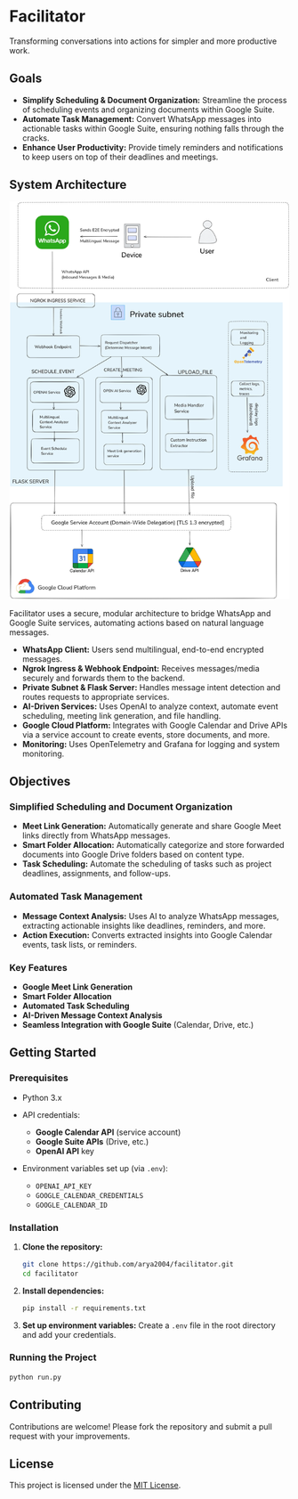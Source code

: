 # Facilitator

Transforming conversations into actions for simpler and more productive work.

## Goals

* **Simplify Scheduling & Document Organization:**
  Streamline the process of scheduling events and organizing documents within Google Suite.
* **Automate Task Management:**
  Convert WhatsApp messages into actionable tasks within Google Suite, ensuring nothing falls through the cracks.
* **Enhance User Productivity:**
  Provide timely reminders and notifications to keep users on top of their deadlines and meetings.

## System Architecture

![System Architecture](docs/system_architecture.png)

Facilitator uses a secure, modular architecture to bridge WhatsApp and Google Suite services, automating actions based on natural language messages.

* **WhatsApp Client:** Users send multilingual, end-to-end encrypted messages.
* **Ngrok Ingress & Webhook Endpoint:** Receives messages/media securely and forwards them to the backend.
* **Private Subnet & Flask Server:** Handles message intent detection and routes requests to appropriate services.
* **AI-Driven Services:** Uses OpenAI to analyze context, automate event scheduling, meeting link generation, and file handling.
* **Google Cloud Platform:** Integrates with Google Calendar and Drive APIs via a service account to create events, store documents, and more.
* **Monitoring:** Uses OpenTelemetry and Grafana for logging and system monitoring.

## Objectives

### Simplified Scheduling and Document Organization

* **Meet Link Generation:**
  Automatically generate and share Google Meet links directly from WhatsApp messages.
* **Smart Folder Allocation:**
  Automatically categorize and store forwarded documents into Google Drive folders based on content type.
* **Task Scheduling:**
  Automate the scheduling of tasks such as project deadlines, assignments, and follow-ups.

### Automated Task Management

* **Message Context Analysis:**
  Uses AI to analyze WhatsApp messages, extracting actionable insights like deadlines, reminders, and more.
* **Action Execution:**
  Converts extracted insights into Google Calendar events, task lists, or reminders.

### Key Features

* **Google Meet Link Generation**
* **Smart Folder Allocation**
* **Automated Task Scheduling**
* **AI-Driven Message Context Analysis**
* **Seamless Integration with Google Suite** (Calendar, Drive, etc.)

## Getting Started

### Prerequisites

* Python 3.x
* API credentials:

  * **Google Calendar API** (service account)
  * **Google Suite APIs** (Drive, etc.)
  * **OpenAI API** key
* Environment variables set up (via `.env`):

  * `OPENAI_API_KEY`
  * `GOOGLE_CALENDAR_CREDENTIALS`
  * `GOOGLE_CALENDAR_ID`

### Installation

1. **Clone the repository:**

   ```bash
   git clone https://github.com/arya2004/facilitator.git
   cd facilitator
   ```
2. **Install dependencies:**

   ```bash
   pip install -r requirements.txt
   ```
3. **Set up environment variables:**
   Create a `.env` file in the root directory and add your credentials.

### Running the Project

```bash
python run.py
```

## Contributing

Contributions are welcome! Please fork the repository and submit a pull request with your improvements.

## License

This project is licensed under the [MIT License](LICENSE).

